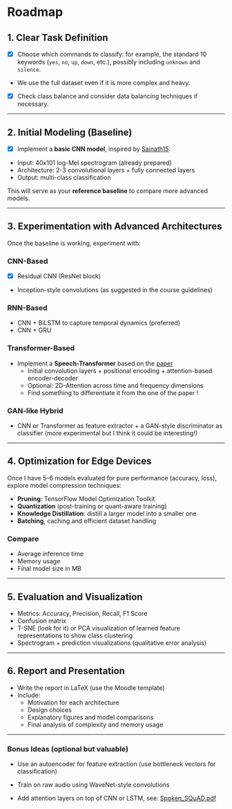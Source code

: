 # Roadmap

## **1. Clear Task Definition**

- [x]  Choose which commands to classify: for example, the standard 10 keywords (`yes`, `no`, `up`, `down`, etc.), possibly including `unknown` and `silence`.
- We use the full dataset even if it is more complex and heavy.
- [x]  Check class balance and consider data balancing techniques if necessary.

---

## **2. Initial Modeling (Baseline)**

- [x]  Implement a **basic CNN model**, inspired by [Sainath15](docs\CNN_interspeech.pdf):
- Input: 40x101 log-Mel spectrogram (already prepared)
- Architecture: 2-3 convolutional layers + fully connected layers
- Output: multi-class classification

This will serve as your **reference baseline** to compare more advanced models.

---

## **3. Experimentation with Advanced Architectures**

Once the baseline is working, experiment with:

### CNN-Based

- [x] Residual CNN (ResNet block)
- Inception-style convolutions (as suggested in the course guidelines)

### RNN-Based

- CNN + BiLSTM to capture temporal dynamics (preferred)
- CNN + GRU

### Transformer-Based

- Implement a **Speech-Transformer** based on the [paper](docs\Speech-Transformer_2018.pdf)
  - Initial convolution layers + positional encoding + attention-based encoder-decoder
  - Optional: 2D-Attention across time and frequency dimensions
  - Find something to differentiate it from the one of the paper !

### GAN-like Hybrid

- CNN or Transformer as feature extractor + a GAN-style discriminator as classifier (more experimental but I think it could be interesting!)

---

## **4. Optimization for Edge Devices**

Once I have 5–6 models evaluated for pure performance (accuracy, loss), explore model compression techniques:

- **Pruning**: TensorFlow Model Optimization Toolkit
- **Quantization** (post-training or quant-aware training)
- **Knowledge Distillation**: distill a larger model into a smaller one
- **Batching**, caching and efficient dataset handling

### Compare

- Average inference time
- Memory usage
- Final model size in MB

---

## **5. Evaluation and Visualization**

- Metrics: Accuracy, Precision, Recall, F1 Score
- Confusion matrix
- T-SNE (look for it) or PCA visualization of learned feature representations to show class clustering
- Spectrogram + prediction visualizations (qualitative error analysis)

---

## **6. Report and Presentation**

- Write the report in LaTeX (use the Moodle template)
- Include:
  - Motivation for each architecture
  - Design choices
  - Explanatory figures and model comparisons
  - Final analysis of complexity and memory usage

---

### Bonus Ideas (optional but valuable)

- Use an autoencoder for feature extraction (use bottleneck vectors for classification)
- Train on raw audio using WaveNet-style convolutions

- Add attention layers on top of CNN or LSTM, see: [Spoken_SQuAD.pdf](docs\Spoken_SQuAD.pdf)
